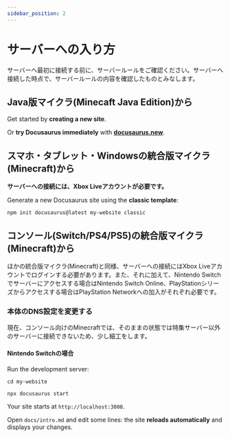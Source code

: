 ```yaml
---
sidebar_position: 2
---
```


# サーバーへの入り方

サーバーへ最初に接続する前に、サーバールールをご確認ください。サーバーへ接続した時点で、サーバールールの内容を確認したものとみなします。

## Java版マイクラ(Minecaft Java Edition)から

Get started by **creating a new site**.

Or **try Docusaurus immediately** with **[docusaurus.new](https://docusaurus.new)**.

## スマホ・タブレット・Windowsの統合版マイクラ(Minecraft)から
**サーバーへの接続には、Xbox Liveアカウントが必要です。**

Generate a new Docusaurus site using the **classic template**:

```shell
npm init docusaurus@latest my-website classic
```

## コンソール(Switch/PS4/PS5)の統合版マイクラ(Minecraft)から
ほかの統合版マイクラ(Minecraft)と同様、サーバーへの接続にはXbox Liveアカウントでログインする必要があります。また、それに加えて、Nintendo Switchでサーバーにアクセスする場合はNintendo Switch Online、PlayStationシリーズからアクセスする場合はPlayStation Networkへの加入がそれぞれ必要です。
### 本体のDNS設定を変更する
現在、コンソール向けのMinecraftでは、そのままの状態では特集サーバー以外のサーバーに接続できないため、少し細工をします。

#### Nintendo Switchの場合

Run the development server:

```shell
cd my-website

npx docusaurus start
```

Your site starts at `http://localhost:3000`.

Open `docs/intro.md` and edit some lines: the site **reloads automatically** and displays your changes.

